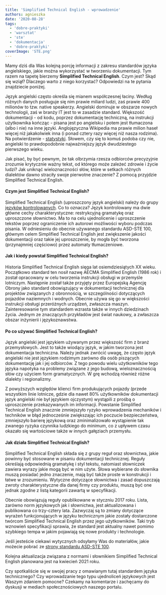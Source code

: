 ```yaml
---
title: 'Simplified Technical English - wprowadzenie'
authors: agnieszka
date: '2020-08-28'
tags:
  - 'dobre-praktyki'
  - 'warsztat'
  - 'ste'
  - 'dokumentacja'
  - 'dobre-praktyki'
coverImage: 'STE.png'
---
```


Mamy dziś dla Was kolejną porcję informacji z zakresu standardów języka
angielskiego, jakie można wykorzystać w tworzeniu dokumentacji. Tym razem na
tapetę bierzemy **Simplified Technical English**. Czym jest? Skąd się wziął?
Dlaczego warto z niego korzystać? Odpowiedzi na te pytania znajdziecie poniżej.

<!--truncate-->

Język angielski często określa się mianem współczesnej łaciny. Według różnych
danych posługuje się nim prawie miliard ludzi, zaś prawie 400 milionów to tzw.
native speakerzy. Angielski dominuje w obszarze nowych technologii, zaś w branży
IT jest to w zasadzie standard. Większość dokumentacji - od kodu, poprzez
dokumentację techniczną, na instrukcji użytkownika kończąc - pisana jest po
angielsku i potem jest tłumaczona (albo i nie) na inne języki. Anglojęzyczna
Wikipedia ma prawie milion haseł więcej niż jakakolwiek inna (i ponad cztery
razy więcej niż nasza rodzima). Na potwierdzenie -
[statystyki](http://s23.org/wikistats/wikipedias_html.php?sort=good_desc).
Słowem, czy się to komuś podoba czy nie, angielski to prawdopodobnie
najważniejszy język dwudziestego pierwszego wieku.

Jak pisać, by być pewnym, że tak olbrzymia rzesza odbiorców precyzyjnie zrozumie
krytycznie ważny tekst, od którego może zależeć zdrowie i życie ludzi? Jak
uniknąć wieloznaczności słów, które w setkach różnych dialektów dawno straciły
swoje pierwotne znaczenie? Z pomocą przyjdzie Simplified Technical English.

#### Czym jest Simplified Technical English?

Simplified Technical English (uproszczony język angielski) należy do grupy
[języków kontrolowanych](https://en.wikipedia.org/wiki/Controlled_natural_language).
Co to oznacza? Język kontrolowany ma dwie główne cechy charakterystyczne:
restrykcyjną gramatykę oraz uproszczone słownictwo. Ma to na celu ujednolicenie
i uproszczenie tekstów poprzez ograniczenie ich autorowi możliwości wyboru
podczas pisania. W odniesieniu do obecnie używanego standardu ASD-STE 100,
głównym celem Simplified Technical English jest zwiększenie jakości dokumentacji
oraz takie jej uproszczenie, by mogła być tworzona (przynajmniej częściowo)
przez automaty tłumaczeniowe.

#### Jak i kiedy powstał Simplified Technical English?

Historia Simplified Technical English sięga lat osiemdziesiątych XX wieku.
Początkowo standard ten nosił nazwę AECMA Simplified English (1986 rok) i został
opracowany w celu tworzenia instrukcji obsługi w przemyśle lotniczym. Następnie
został także przyjęty przez Europejską Agencję Obrony jako standard obowiązujący
w dokumentacji technicznej dla projektów związanych z obronnością, w
szczególności dotyczących pojazdów naziemnych i wodnych. Obecnie używa się go w
większości instrukcji obsługi przeróżnych urządzeń, zwłaszcza maszyn.
Zainteresowanie tym standardem wzrasta także w innych dziedzinach życia. Jednym
ze znaczących przykładów jest świat naukowy, a zwłaszcza obszar inżynierii i
językoznawstwa.

#### Po co używać Simplified Technical English?

Język angielski jest językiem używanym przez większość firm z branż
przemysłowych. Jest to także wiodący język, w jakim tworzona jest dokumentacja
techniczna. Należy jednak zwrócić uwagę, że często język angielski nie jest
językiem rodzimym zarówno dla osób piszących dokumentację jak i jej odbiorców. Z
tego powodu wielu użytkowników tego języka napotyka na problemy związane z jego
budową, wieloznacznością słów czy użyciem form gramatycznych. W grę wchodzą
również różne dialekty i regionalizmy.

Z powyższych względów klienci firm produkujących pojazdy (przede wszystkim linie
lotnicze, gdzie dla nawet 80% użytkowników dokumentacji język angielski nie był
językiem ojczystym) wystąpili z prośbą o uproszczenie przekazywanych im
informacji. Powstanie Simplified Technical English znacznie zmniejszyło ryzyko
wprowadzenia mechaników i techników w błąd jednocześnie zwiększając ich poczucie
bezpieczeństwa, zmniejszyło barierę językową oraz zminimalizowało wystąpienie
tak zwanego ryzyka czynnika ludzkiego do minimum, co z upływem czasu okazało się
wartościowe także w innych gałęziach przemysłu.

#### Jak działa Simplified Technical English?

Simplified Technical English składa się z grupy reguł oraz słownictwa, jakie
powinny być stosowane w pisaniu dokumentacji technicznej. Reguły określają
odpowiednią gramatykę i styl tekstu, natomiast słowniczek zawiera wyrazy jakie
mogą być w nim użyte. Słowa wybierane do słownika muszą posiadać jedno
znaczenie, mają być także proste w konstrukcji i łatwe w zrozumieniu. Wytyczne
dotyczące słownictwa i zasad dopuszczają zwroty charakterystyczne dla danej
firmy czy produktu, muszą być one jednak zgodne z listą kategorii zawartą w
specyfikacji.

Obecnie obowiązują reguły opublikowane w styczniu 2017 roku. Lista, zarówno norm
językowych jak i słownictwa, jest aktualizowana i publikowana co trzy-cztery
lata. Zazwyczaj są to zmiany dotyczące wyrażeń funkcjonujących w języku
technicznym jakie zostały dostarczone twórcom Simplified Technical English przez
jego użytkowników. Taki tryb wznowień specyfikacji sprawia, że standard jest
aktualny nawet pomimo szybkiego tempa w jakim pojawiają się nowe produkty i
technologie.

Jeśli jesteście ciekawi wytycznych odsyłamy Was do materiałów, jakie możecie
pobrać ze [strony standardu ASD-STE 100](http://asd-ste100.org/request.html).

Kolejna aktualizacja związana z normami i słownikiem Simplified Technical
English planowana jest na kwiecień 2021 roku.

Czy spotkaliście się w swojej pracy z omawianym tutaj standardem języka
technicznego? Czy wprowadzanie tego typu ujednoliceń językowych jest Waszym
zdaniem pomocne? Czekamy na komentarze i zachęcamy do dyskusji w mediach
społecznościowych naszego portalu.
